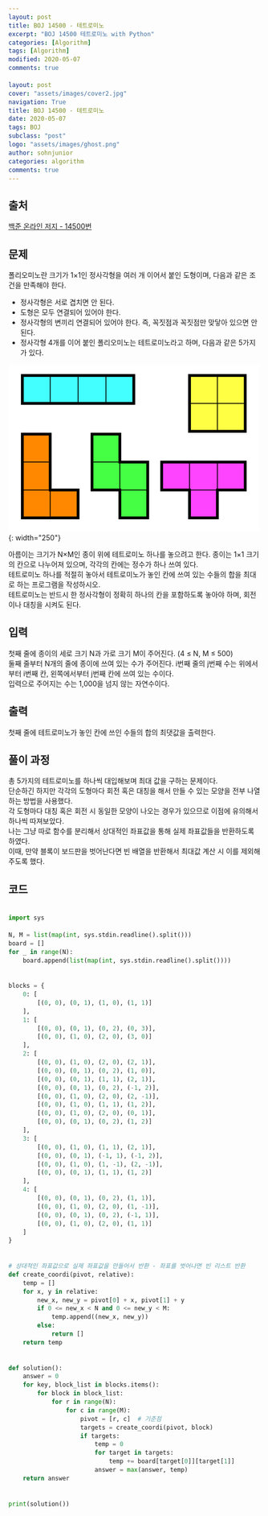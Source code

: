 ```yaml
---
layout: post
title: BOJ 14500 - 테트로미노
excerpt: "BOJ 14500 테트로미노 with Python"
categories: [Algorithm]
tags: [Algorithm]
modified: 2020-05-07
comments: true

layout: post
cover: "assets/images/cover2.jpg"
navigation: True
title: BOJ 14500 - 테트로미노
date: 2020-05-07
tags: BOJ
subclass: "post"
logo: "assets/images/ghost.png"
author: sohnjunior
categories: algorithm
comments: true
---
```


## 출처

[백준 온라인 저지 - 14500번](https://www.acmicpc.net/problem/14500)

## 문제

폴리오미노란 크기가 1×1인 정사각형을 여러 개 이어서 붙인 도형이며, 다음과 같은 조건을 만족해야 한다. <br>

- 정사각형은 서로 겹치면 안 된다.
- 도형은 모두 연결되어 있어야 한다.
- 정사각형의 변끼리 연결되어 있어야 한다. 즉, 꼭짓점과 꼭짓점만 맞닿아 있으면 안 된다.
- 정사각형 4개를 이어 붙인 폴리오미노는 테트로미노라고 하며, 다음과 같은 5가지가 있다.

![이미지](/assets/images/boj/boj-14500.png){: width="250"}

아름이는 크기가 N×M인 종이 위에 테트로미노 하나를 놓으려고 한다. 종이는 1×1 크기의 칸으로 나누어져 있으며, 각각의 칸에는 정수가 하나 쓰여 있다. <br>
테트로미노 하나를 적절히 놓아서 테트로미노가 놓인 칸에 쓰여 있는 수들의 합을 최대로 하는 프로그램을 작성하시오. <br>
테트로미노는 반드시 한 정사각형이 정확히 하나의 칸을 포함하도록 놓아야 하며, 회전이나 대칭을 시켜도 된다. <br>

## 입력

첫째 줄에 종이의 세로 크기 N과 가로 크기 M이 주어진다. (4 ≤ N, M ≤ 500) <br>
둘째 줄부터 N개의 줄에 종이에 쓰여 있는 수가 주어진다. i번째 줄의 j번째 수는 위에서부터 i번째 칸, 왼쪽에서부터 j번째 칸에 쓰여 있는 수이다. <br>
입력으로 주어지는 수는 1,000을 넘지 않는 자연수이다. <br>

## 출력

첫째 줄에 테트로미노가 놓인 칸에 쓰인 수들의 합의 최댓값을 출력한다.

## 풀이 과정

총 5가지의 테트로미노를 하나씩 대입해보며 최대 값을 구하는 문제이다. <br>
단순하긴 하지만 각각의 도형마다 회전 혹은 대칭을 해서 만들 수 있는 모양을 전부 나열하는 방법을 사용했다. <br>
각 도형마다 대칭 혹은 회전 시 동일한 모양이 나오는 경우가 있으므로 이점에 유의해서 하나씩 따져보았다. <br>
나는 그냥 따로 함수를 분리해서 상대적인 좌표값을 통해 실제 좌표값들을 반환하도록 하였다. <br>
이때, 만약 블록이 보드판을 벗어난다면 빈 배열을 반환해서 최대값 계산 시 이를 제외해주도록 했다.<br>

## 코드

```python

import sys

N, M = list(map(int, sys.stdin.readline().split()))
board = []
for _ in range(N):
    board.append(list(map(int, sys.stdin.readline().split())))


blocks = {
    0: [
        [(0, 0), (0, 1), (1, 0), (1, 1)]
    ],
    1: [
        [(0, 0), (0, 1), (0, 2), (0, 3)],
        [(0, 0), (1, 0), (2, 0), (3, 0)]
    ],
    2: [
        [(0, 0), (1, 0), (2, 0), (2, 1)],
        [(0, 0), (0, 1), (0, 2), (1, 0)],
        [(0, 0), (0, 1), (1, 1), (2, 1)],
        [(0, 0), (0, 1), (0, 2), (-1, 2)],
        [(0, 0), (1, 0), (2, 0), (2, -1)],
        [(0, 0), (1, 0), (1, 1), (1, 2)],
        [(0, 0), (1, 0), (2, 0), (0, 1)],
        [(0, 0), (0, 1), (0, 2), (1, 2)]
    ],
    3: [
        [(0, 0), (1, 0), (1, 1), (2, 1)],
        [(0, 0), (0, 1), (-1, 1), (-1, 2)],
        [(0, 0), (1, 0), (1, -1), (2, -1)],
        [(0, 0), (0, 1), (1, 1), (1, 2)]
    ],
    4: [
        [(0, 0), (0, 1), (0, 2), (1, 1)],
        [(0, 0), (1, 0), (2, 0), (1, -1)],
        [(0, 0), (0, 1), (0, 2), (-1, 1)],
        [(0, 0), (1, 0), (2, 0), (1, 1)]
    ]
}


# 상대적인 좌표값으로 실제 좌표값을 만들어서 반환 - 좌표를 벗어나면 빈 리스트 반환
def create_coordi(pivot, relative):
    temp = []
    for x, y in relative:
        new_x, new_y = pivot[0] + x, pivot[1] + y
        if 0 <= new_x < N and 0 <= new_y < M:
            temp.append((new_x, new_y))
        else:
            return []
    return temp


def solution():
    answer = 0
    for key, block_list in blocks.items():
        for block in block_list:
            for r in range(N):
                for c in range(M):
                    pivot = [r, c]  # 기준점
                    targets = create_coordi(pivot, block)
                    if targets:
                        temp = 0
                        for target in targets:
                            temp += board[target[0]][target[1]]
                        answer = max(answer, temp)
    return answer


print(solution())

```
